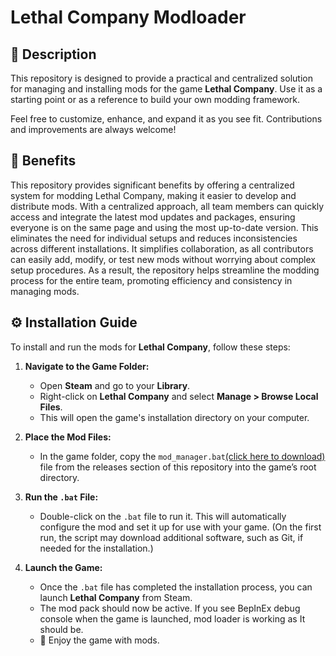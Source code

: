 # Lethal Company Modloader

## 📄 **Description**

This repository is designed to provide a practical and centralized solution for managing and installing mods for the game **Lethal Company**. Use it as a starting point or as a reference to build your own modding framework.

Feel free to customize, enhance, and expand it as you see fit. Contributions and improvements are always welcome!


## 🎉 **Benefits**

This repository provides significant benefits by offering a centralized system for modding Lethal Company, making it easier to develop and distribute mods. With a centralized approach, all team members can quickly access and integrate the latest mod updates and packages, ensuring everyone is on the same page and using the most up-to-date version. This eliminates the need for individual setups and reduces inconsistencies across different installations. It simplifies collaboration, as all contributors can easily add, modify, or test new mods without worrying about complex setup procedures. As a result, the repository helps streamline the modding process for the entire team, promoting efficiency and consistency in managing mods.


## ⚙️ **Installation Guide**

To install and run the mods for **Lethal Company**, follow these steps:

1. **Navigate to the Game Folder:**
   - Open **Steam** and go to your **Library**.
   - Right-click on **Lethal Company** and select **Manage > Browse Local Files**.
   - This will open the game's installation directory on your computer.

2. **Place the Mod Files:**
   - In the game folder, copy the `mod_manager.bat`[(click here to download)](https://github.com/furkanaliunal/Lethal-Company-Modloader/releases/download/Release-2.0/mod_manager.bat) file from the releases section of this repository into the game’s root directory.

3. **Run the `.bat` File:**
   - Double-click on the `.bat` file to run it. This will automatically configure the mod and set it up for use with your game. (On the first run, the script may download additional software, such as Git, if needed for the installation.)

4. **Launch the Game:**
   - Once the `.bat` file has completed the installation process, you can launch **Lethal Company** from Steam.
   - The mod pack should now be active. If you see BepInEx debug console when the game is launched, mod loader is working as It should be. 
   - 🎊 Enjoy the game with mods.